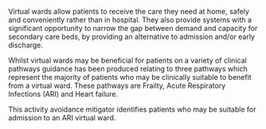 Virtual wards allow patients to receive the care they need at home, safely and conveniently rather than in hospital.
They also provide systems with a significant opportunity to narrow the gap between demand and capacity for secondary care beds, by providing an alternative to admission and/or early discharge.

Whilst virtual wards may be beneficial for patients on a variety of clinical pathways guidance has been produced relating to three pathways which represent the majority of patients who may be clinically suitable to benefit from a virtual ward.
These pathways are Frailty, Acute Respiratory Infections (ARI) and Heart failure.

This activity avoidance mitigator identifies patients who may be suitable for admission to an ARI virtual ward.